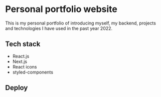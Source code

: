 # Personal portfolio website

This is my personal portfolio of introducing myself, my backend, projects and technologies I have used in the past year 2022. 

## Tech stack 
- React.js
- Next.js 
- React icons
- styled-components

## Deploy 
